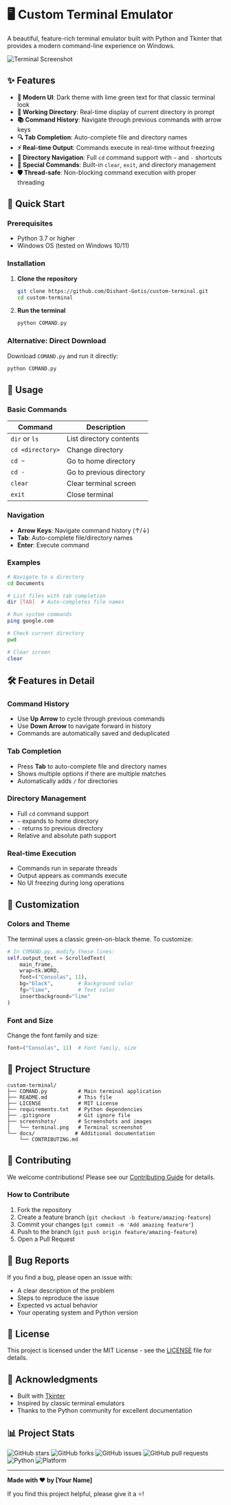 # 🖥️ Custom Terminal Emulator

A beautiful, feature-rich terminal emulator built with Python and Tkinter that provides a modern command-line experience on Windows.

![Terminal Screenshot](screenshots/terminal.png)

## ✨ Features

- **🎨 Modern UI**: Dark theme with lime green text for that classic terminal look
- **📁 Working Directory**: Real-time display of current directory in prompt
- **📚 Command History**: Navigate through previous commands with arrow keys
- **🔍 Tab Completion**: Auto-complete file and directory names
- **⚡ Real-time Output**: Commands execute in real-time without freezing
- **🔄 Directory Navigation**: Full `cd` command support with `~` and `-` shortcuts
- **🎯 Special Commands**: Built-in `clear`, `exit`, and directory management
- **🛡️ Thread-safe**: Non-blocking command execution with proper threading

## 🚀 Quick Start

### Prerequisites

- Python 3.7 or higher
- Windows OS (tested on Windows 10/11)

### Installation

1. **Clone the repository**
   ```bash
   git clone https://github.com/Dishant-Gotis/custom-terminal.git
   cd custom-terminal
   ```

2. **Run the terminal**
   ```bash
   python COMAND.py
   ```

### Alternative: Direct Download

Download `COMAND.py` and run it directly:
```bash
python COMAND.py
```

## 📖 Usage

### Basic Commands

| Command | Description |
|---------|-------------|
| `dir` or `ls` | List directory contents |
| `cd <directory>` | Change directory |
| `cd ~` | Go to home directory |
| `cd -` | Go to previous directory |
| `clear` | Clear terminal screen |
| `exit` | Close terminal |

### Navigation

- **Arrow Keys**: Navigate command history (↑/↓)
- **Tab**: Auto-complete file/directory names
- **Enter**: Execute command

### Examples

```bash
# Navigate to a directory
cd Documents

# List files with tab completion
dir [TAB]  # Auto-completes file names

# Run system commands
ping google.com

# Check current directory
pwd

# Clear screen
clear
```

## 🛠️ Features in Detail

### Command History
- Use **Up Arrow** to cycle through previous commands
- Use **Down Arrow** to navigate forward in history
- Commands are automatically saved and deduplicated

### Tab Completion
- Press **Tab** to auto-complete file and directory names
- Shows multiple options if there are multiple matches
- Automatically adds `/` for directories

### Directory Management
- Full `cd` command support
- `~` expands to home directory
- `-` returns to previous directory
- Relative and absolute path support

### Real-time Execution
- Commands run in separate threads
- Output appears as commands execute
- No UI freezing during long operations

## 🎨 Customization

### Colors and Theme
The terminal uses a classic green-on-black theme. To customize:

```python
# In COMAND.py, modify these lines:
self.output_text = ScrolledText(
    main_frame, 
    wrap=tk.WORD, 
    font=("Consolas", 11), 
    bg="black",        # Background color
    fg="lime",         # Text color
    insertbackground="lime"
)
```

### Font and Size
Change the font family and size:
```python
font=("Consolas", 11)  # Font family, size
```

## 📁 Project Structure

```
custom-terminal/
├── COMAND.py          # Main terminal application
├── README.md          # This file
├── LICENSE            # MIT License
├── requirements.txt   # Python dependencies
├── .gitignore         # Git ignore file
├── screenshots/       # Screenshots and images
│   └── terminal.png   # Terminal screenshot
└── docs/             # Additional documentation
    └── CONTRIBUTING.md
```

## 🤝 Contributing

We welcome contributions! Please see our [Contributing Guide](docs/CONTRIBUTING.md) for details.

### How to Contribute

1. Fork the repository
2. Create a feature branch (`git checkout -b feature/amazing-feature`)
3. Commit your changes (`git commit -m 'Add amazing feature'`)
4. Push to the branch (`git push origin feature/amazing-feature`)
5. Open a Pull Request

## 🐛 Bug Reports

If you find a bug, please open an issue with:
- A clear description of the problem
- Steps to reproduce the issue
- Expected vs actual behavior
- Your operating system and Python version

## 📝 License

This project is licensed under the MIT License - see the [LICENSE](LICENSE) file for details.

## 🙏 Acknowledgments

- Built with [Tkinter](https://docs.python.org/3/library/tkinter.html)
- Inspired by classic terminal emulators
- Thanks to the Python community for excellent documentation

## 📊 Project Stats

![GitHub stars](https://img.shields.io/github/stars/yourusername/custom-terminal?style=social)
![GitHub forks](https://img.shields.io/github/forks/yourusername/custom-terminal?style=social)
![GitHub issues](https://img.shields.io/github/issues/yourusername/custom-terminal)
![GitHub pull requests](https://img.shields.io/github/issues-pr/yourusername/custom-terminal)
![Python](https://img.shields.io/badge/python-3.7+-blue.svg)
![Platform](https://img.shields.io/badge/platform-windows-lightgrey.svg)

---

**Made with ❤️ by [Your Name]**

If you find this project helpful, please give it a ⭐! 
